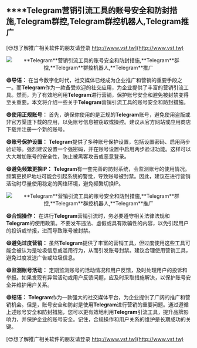 ## ****Telegram**营销引流工具的账号安全和防封措施,**Telegram**群控,**Telegram**群控机器人,**Telegram**推广**

[😍想了解推广相关软件的朋友请登录 http://www.vst.tw](http://www.vst.tw)

 <center><img src="https://vst.tw/MP4/tuiguang/png/6.png" alt="**Telegram**营销引流工具的账号安全和防封措施,**Telegram**群控,**Telegram**群控机器人,**Telegram**推广"></center>

**😄导语：**
在当今数字化时代，社交媒体已经成为企业推广和营销的重要手段之一。而**Telegram**作为一款备受欢迎的社交应用，为企业提供了丰富的营销引流工具。然而，为了有效地利用**Telegram**进行营销，保护账号安全和避免被封禁变得至关重要。本文将介绍一些关于**Telegram**营销引流工具的账号安全和防封措施。

**😄使用正规账号：**
首先，确保你使用的是正规的**Telegram**账号，避免使用盗版或非官方渠道下载的应用，以免账号信息被窃取或操控。建议从官方网站或应用商店下载并注册一个新的账号。

**😄账号保护设置：**
**Telegram**提供了多种账号保护设置，包括设置密码、启用两步验证等。强烈建议设置一个强密码，并在账号设置中启用两步验证功能。这样可以大大增加账号的安全性，防止被黑客攻击或恶意登录。

**😄避免频繁更换IP：**
**Telegram**有一套完善的防封系统，会监测账号的使用情况。频繁更换IP地址可能会引起系统的警觉，导致账号被封禁。因此，建议在进行营销活动时尽量使用稳定的网络环境，避免频繁切换IP。

 <center><img src="https://vst.tw/MP4/tuiguang/png/6.png" alt="**Telegram**营销引流工具的账号安全和防封措施,**Telegram**群控,**Telegram**群控机器人,**Telegram**推广"></center>

**😄合规操作：**
在进行**Telegram**营销引流时，务必要遵守相关法律法规和**Telegram**的使用政策。不要发布违法、虚假或具有欺骗性的内容，以免引起用户的投诉或举报，进而导致账号被封禁。

**😄避免过度营销：**
虽然**Telegram**提供了丰富的营销工具，但过度使用这些工具可能会被认为是垃圾信息或滥用行为，从而引发账号封禁。建议合理使用营销工具，避免过度发送广告或垃圾信息。

**😄监测账号活动：**
定期监测账号的活动情况和用户反馈，及时处理用户的投诉和举报。如果发现有异常活动或用户反馈问题，应及时采取措施解决，以保护账号安全并维护用户关系。

**😄结语：**
**Telegram**作为一款强大的社交媒体平台，为企业提供了广阔的推广和营销机会。但是，账号安全和防封是使用**Telegram**进行营销的重要问题。通过遵循上述账号安全和防封措施，您可以更有效地利用**Telegram**引流工具，提升品牌影响力，并保护企业的账号安全。记住，合规操作和用户关系的维护是长期成功的关键。

[😍想了解推广相关软件的朋友请登录 http://www.vst.tw](http://www.vst.tw)



